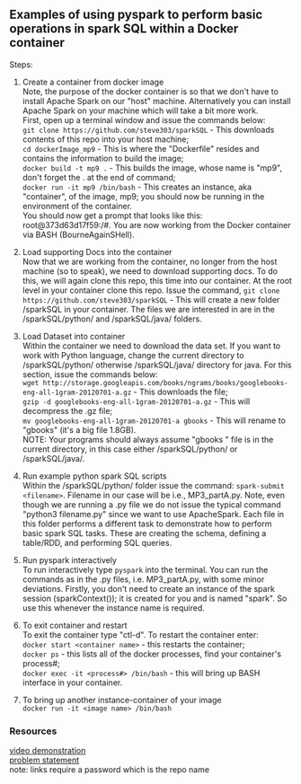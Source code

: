 ## Examples of using pyspark to perform basic operations in spark SQL within a Docker container
Steps:  
1.  Create a container from docker image   
Note, the purpose of the docker container is so that we don't have to install Apache Spark on our "host" machine.  Alternatively you can install Apache Spark on your machine which will take a bit more work.  
First, open up a terminal window and issue the commands below:  
`git clone https://github.com/steve303/sparkSQL` - This downloads contents of this repo into your host machine;  
`cd dockerImage_mp9`  - This is where the "Dockerfile" resides and contains the information to build the image;  
`docker build -t mp9 .` - This builds the image, whose name is "mp9", don't forget the . at the end of command;  
`docker run -it mp9 /bin/bash`  - This creates an instance, aka "container", of the image, mp9; you should now be running in the environment of the container.  
You should now get a prompt that looks like this: root@373d63d17f59:/#.  You are now working from the Docker container via BASH (BourneAgainSHell).  

2.  Load supporting Docs into the container  
Now that we are working from the container, no longer from the host machine (so to speak), we need to download supporting docs.  To do this, we will again clone this repo, this time into our container.  At the root level in your container clone this repo. Issue the command, `git clone https://github.com/steve303/sparkSQL` - This will create a new folder /sparkSQL in your container.  The files we are interested in are in the /sparkSQL/python/ and /sparkSQL/java/ folders.  

4.  Load Dataset into container  
Within the container we need to download the data set.  If you want to work with Python language, change the current directory to /sparkSQL/python/ otherwise /sparkSQL/java/ directory for java.  For this section, issue the commands below:  
`wget http://storage.googleapis.com/books/ngrams/books/googlebooks-eng-all-1gram-20120701-a.gz` - This downloads the file;  
`gzip -d googlebooks-eng-all-1gram-20120701-a.gz` - This will decompress the .gz file;    
`mv googlebooks-eng-all-1gram-20120701-a gbooks` - This will rename to "gbooks" (it's a big file 1.8GB).  
NOTE: Your programs should always assume "gbooks " file is in the current directory, in this case either /sparkSQL/python/ or /sparkSQL/java/.  

3.  Run example python spark SQL scripts  
Within the /sparkSQL/python/ folder issue the command: `spark-submit <filename>`.  Filename in our case will be i.e., MP3_partA.py.  Note, even though we are running a .py file we do not issue the typical command "python3 filename.py" since we want to use ApacheSpark.  Each file in this folder performs a different task to demonstrate how to perform basic spark SQL tasks.  These are creating the schema, defining a table/RDD, and performing SQL queries.    

4. Run pyspark interactively  
To run interactively type `pyspark` into the terminal.  You can run the commands as in the .py files, i.e. MP3_partA.py, with some minor deviations.  Firstly, you don't need to create an instance of the spark session (sparkContext()); it is created for you and is named "spark".  So use this whenever the instance name is required.  

5. To exit container and restart  
To exit the container type "ctl-d".  To restart the container enter:  
`docker start <container name>` - this restarts the container;  
`docker ps` - this lists all of the docker processes, find your container's process#;  
`docker exec -it <process#> /bin/bash` - this will bring up BASH interface in your container.  

6.  To bring up another instance-container of your image  
`docker run -it <image name> /bin/bash`    

### Resources   
[video demonstration](https://www.dropbox.com/s/i8qhyhnywqw5sno/mp08_sparkSQL.mp4?dl=0)  
[problem statement](https://www.dropbox.com/s/on8xz4hd1cy0tie/03_machine-problem-8-sparksql_instructions.html?dl=0)  
note: links require a password which is the repo name
          

